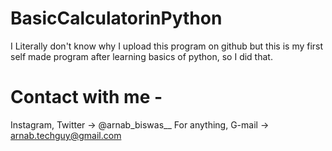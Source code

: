 # BasicCalculatorinPython
I Literally don't know why I upload this program on github but this is my first self made program after learning basics of python, so I did that. 
# Contact with me -
Instagram, Twitter -> @arnab_biswas__
For anything, G-mail -> arnab.techguy@gmail.com
